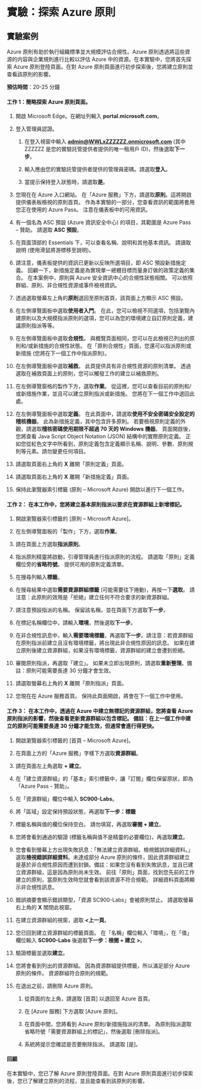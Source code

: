 ﻿---
lab:
    title: '探索 Azure 原則'
    module: '單元 4，第 5 課：描述 Microsoft 合規性解決方案的功能：描述 Azure 原則'
---


# 實驗：探索 Azure 原則

## 實驗案例
Azure 原則有助於執行組織標準並大規模評估合規性。Azure 原則透過將這些資源的内容與企業規則進行比較以評估 Azure 中的資源。在本實驗中，您將首先探索 Azure 原則登陸頁面。在對 Azure 原則頁面進行初步探索後，您將建立原則並查看該原則的影響。


**預估時間**：20-25 分鐘

#### 工作 1：簡略探索 Azure 原則頁面。

1. 開啟 Microsoft Edge。在網址列輸入 **portal.microsoft.com**。

1. 登入管理員認證。
    1. 在登入視窗中輸入 **admin@WWLxZZZZZZ.onmicrosoft.com** (其中 ZZZZZZ 是您的實驗託管提供者提供的唯一租用戶 ID)，然後選取**下一步**。
    
    1. 輸入應由您的實驗託管提供者提供的管理員密碼。請選取**登入**。
    1. 當提示保持登入狀態時，請選取**是**。

1. 您現在在 Azure 入口網站。  在「Azure 服務」下方，請選取**原則**。這將開啟提供儀表板檢視的原則首頁。  作為本實驗的一部分，您查看資訊的範圍將套用您正在使用的 Azure Pass。   注意在儀表板中的可用資訊。

1. 有一個名為 ASC 預設 (Azure 資訊安全中心) 的項目，其範圍是 Azure Pass – 贊助。   請選取 **ASC 預設**。

1. 在頁面頂部的 Essentials 下，可以查看名稱、說明和其他基本資訊。  請讀取說明 (使用滑鼠將游標移至說明)。  

1. 請注意，儀表板提供的資訊已更新以反映所選項目，即 ASC 預設新措施定義。  回顧一下，新措施定義是為實現單一總體目標而量身訂做的政策定義的集合。  在本案例中，原則與 Azure 安全資訊中心的合規性狀態相關。  可以依照群組、原則、非合規性資源或事件檢視資訊。

1. 透過選取螢幕左上角的**原則**退回至原則首頁，該頁面上方顯示 ASC 預設。

1. 在左側導覽面板中選取**使用者入門**。  在此，您可以檢視不同選項，包括瀏覽內建原則以及大規模指派原則的選項，您可以為您的環境建立自訂原則定義，建議原則指派等等。

1. 在左側導覽面板中選取**合規性**。  與概覽頁面相同，您可以在此檢視已列出的原則和/或新措施的合規性狀態。  在「原則合規性」頁面，您還可以指派原則或新措施 (您將在下一個工作中指派原則)。

1. 在左側導覽面板中選取**補救**。  此頁提供具有非合規性資源的原則清單。  透過選取在補救頁面上的原則，您可以觸發工作的建立以補救原則。  

1. 在左側導覽窗格的製作下方，選取**作業**。  從這裡，您可以查看目前的原則和/或新措施作業，並且可以建立原則指派或新措施。  您將在下一個工作中退回此處。  

1. 在左側導覽面板中選取**定義**。  在此頁面中，請選取**使用不安全密碼安全設定的稽核機器**。  此為新措施定義，其中包含許多原則。  若要檢視原則定義的外觀，請選取**稽核密碼使用期限不超過 70 天的 Windows 機器**。  頁面開啟後，您將查看 Java Script Object Notation (JSON) 結構中的實際原則定義。   正如您從紅色文字中所看到，原則定義包含定義顯示名稱、說明、參數、原則規則等元素。請勿變更任何項目。  

1. 請選取頁面右上角的 **X** 離開「原則定義」頁面。

1. 請選取頁面右上角的 **X** 離開「新措施定義」頁面。

1. 保持此瀏覽器索引標籤 (原則 – Microsoft Azure) 開啟以進行下一個工作。

#### 工作 2：  在本工作中，您將建立基本原則指派以要求在資源群組上新增標記。

1. 開啟瀏覽器索引標籤的 [原則 – Microsoft Azure]。

1. 在左側導覽面板的「製作」下方，選取**作業**。

1. 請在頁面上方選取**指派原則**。

1. 指派原則精靈將啟動，引導管理員進行指派原則的流程。  請選取「原則」定義欄位旁的**省略符號**。  提供可用的原則定義清單。  

1. 在搜尋列輸入**標籤**。

1. 在搜尋結果中選取**需要資源群組標籤** (可能需要往下捲動)，再按一下**選取**。  請注意：此原則的效用是「拒絕」建立任何不符合要求的新資源群組。  

1. 請注意預設指派的名稱。  保留該名稱，並在頁面下方選取**下一步**。

1. 在標記名稱欄位中，請輸入**環境**，然後選取**下一步**。  

1. 在非合規性訊息中，輸入**需要環境標籤**，再選取**下一步**。請注意：若資源群組在原則指派前建立且沒有環境標籤，將出現此非合規性原因的訊息。  如果在建立原則後建立資源群組，如果沒有環境標籤，資源群組的建立會遭到拒絕。

1. 審閱原則指派，再選取「建立」。  如果未立即出現原則，請選取**重新整理**。備註：原則可能需要長達 30 分鐘才會生效。

1. 請選取螢幕右上角的 **X** 離開「原則指派」頁面。

1. 您現在在 Azure 服務首頁。  保持此頁面開啟，將會在下一個工作中使用。

#### 工作 3：  在本工作中，透過在 Azure 中建立無標記的資源群組，您將查看 Azure 原則指派的影響，然後查看更新資源群組以包含標記。  備註：在上一個工作中建立的原則可能需要長達 30 分鐘才能生效，但通常會進行得更快。

1. 開啟瀏覽器索引標籤的 [首頁 – Microsoft Azure]。

1. 在頁面上方的「Azure 服務」字樣下方選取**資源群組**。

1. 請在頁面左上角選取 **+ 建立**。

1. 在「建立資源群組」的「基本」索引標籤中，讓「訂閱」欄位保留原狀，即為「Azure Pass - 贊助」。

1. 在「資源群組」欄位中輸入 **SC900-Labs**。

1. 將「區域」設定保持預設狀態，再選取**下一步：標籤**

1. 標籤名稱與值的欄位保持空白。  請勿填寫，再選取**審閱 + 建立**。

1. 您將會看到通過的驗證 (標籤名稱與值不是精靈的必要欄位)，再選取**建立**。

1. 您會看到螢幕上方出現失敗訊息：「無法建立資源群組。檢視錯誤詳細資料。」  選取**檢視錯誤詳細資料**。未達成部分 Azure 原則的條件，因此資源群組建立是基於非合規性原因而遭到封鎖。備註：如果您沒有看到失敗訊息，並且已建立資源群組，這是因為原則尚未生效。  前往「原則」頁面，找到您先前的工作建立的原則，當原則生效時您就會看到該資源不符合規範。  詳細資料頁面將顯示非合規性訊息。

1. 錯誤摘要會顯示錯誤類型，「資源 SC900-Labs」會被原則禁止。  請選取螢幕右上角的 **X** 關閉此視窗。

1. 在建立資源群組的視窗，選取 **<上一頁**。

1. 您已回到建立資源群組的標籤頁面。  在「名稱」欄位輸入「環境」，在「值」欄位輸入 **SC900-Labs** 後選取**下一步：檢閱 + 建立 >**。

1. 驗證標籤並選取**建立**。

1. 您將會看到列出的資源群組。  因為資源群組提供標籤，所以滿足部分 Azure 原則的條件。  資源群組符合原則的規範。

1. 在退出之前，請刪除 Azure 原則。
    1. 從頁面的左上角，請選取 [首頁] 以退回至 Azure 首頁。
    
    1. 在 [Azure 服務] 下方選取 [Azure 原則]。
    1. 在頁面中間，您將看到 Azure 原則/新措施指派的清單。  為原則指派選取省略符號「需要資源群組上的標記」，然後選取 [刪除指派]。
    1. 系統將提示您確認是否要刪除指派。  請選取 [是]。


#### 回顧

在本實驗中，您已了解 Azure 原則登陸頁面。在對 Azure 原則頁面進行初步探索後，您已了解建立原則的流程，並且能查看到該原則的影響。
